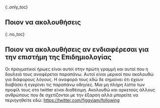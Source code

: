 {:.only_toc}
## Ποιον να ακολουθήσεις

{:.no_toc}
## Ποιον να ακολουθήσεις αν ενδιαφέρεσαι για την επιστήμη της Επιδημιολογίας

Οι πραγματικοί ήρωες είναι αυτοί στην πρώτη γραμμή και αυτοί που η δουλειά τους αναφέρεται παραπάνω. Αυτοί είναι μερικοί που ακολουθώ για διάφορους λόγους. H αναφορά τους εδώ δε σημαίνει ότι έχουν διαβάσει ή εγκρίνει τις παραπάνω οδηγίες. Μια μη πλήρη λίστα των προφίλ τους στο twitter είναι διαθέσιμη. Ακολουθώ και αρκετούς άλλους ανθρώπους που δε σχετίζονται με την έξαρση αλλά μπορείτε να περιηγηθείτε εδώ: <https://twitter.com/figgyjam/following>
